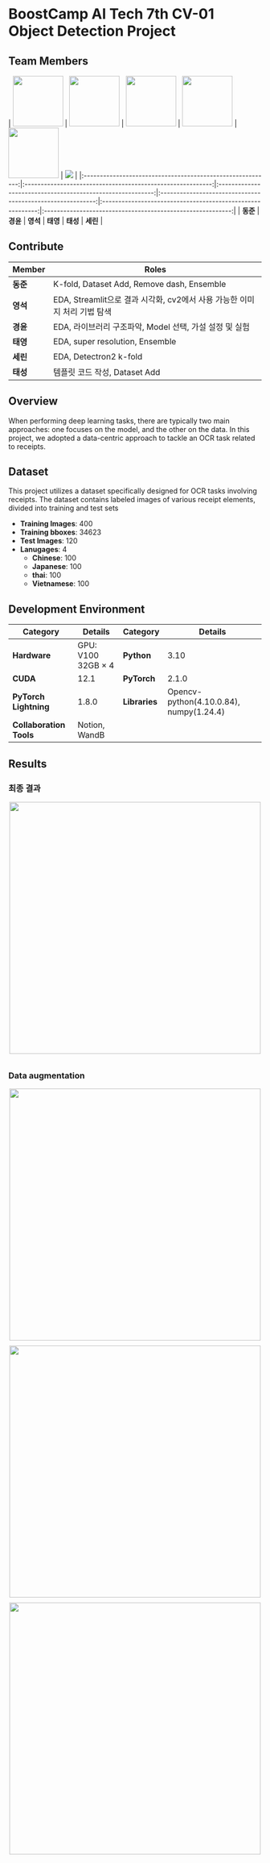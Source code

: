 # BoostCamp AI Tech 7th CV-01 Object Detection Project

## Team Members
| <img src="https://github.com/user-attachments/assets/539241ed-cfcd-4055-8c9f-0766df482995" width="100"/> | <img src="https://github.com/user-attachments/assets/539241ed-cfcd-4055-8c9f-0766df482995
" width="100"/> | <img src="https://github.com/user-attachments/assets/539241ed-cfcd-4055-8c9f-0766df482995
" width="100"/> | <img src="https://github.com/user-attachments/assets/539241ed-cfcd-4055-8c9f-0766df482995
" width="100"> | <img src="https://github.com/user-attachments/assets/539241ed-cfcd-4055-8c9f-0766df482995
" width="100"/> | <img src="https://github.com/user-attachments/assets/539241ed-cfcd-4055-8c9f-0766df482995
" wdith="100/"> |
|:----------------------------------------------------------:|:----------------------------------------------------------:|:----------------------------------------------------------:|:----------------------------------------------------------:|:----------------------------------------------------------:|:----------------------------------------------------------:|
| **동준**                                                     | **경윤**                                                      | **영석**                                                      | **태영**                                                      | **태성**                                                      | **세린**                                                      |

## Contribute

| Member | Roles |
|--------|-------|
| **동준** | K-fold, Dataset Add, Remove dash, Ensemble |
| **영석** | EDA, Streamlit으로 결과 시각화, cv2에서 사용 가능한 이미지 처리 기법 탐색 |
| **경윤** | EDA, 라이브러리 구조파악, Model 선택, 가설 설정 및 실험 |
| **태영** | EDA, super resolution, Ensemble |
| **세린** | EDA, Detectron2 k-fold |
| **태성** | 템플릿 코드 작성, Dataset Add  |


## Overview

When performing deep learning tasks, there are typically two main approaches: one focuses on the model, and the other on the data. In this project, we adopted a data-centric approach to tackle an OCR task related to receipts.

## Dataset

This project utilizes a dataset specifically designed for OCR tasks involving receipts. The dataset contains labeled images of various receipt elements, divided into training and test sets

- **Training Images**: 400
- **Training bboxes**: 34623
- **Test Images**: 120
- **Lanugages**: 4
  - **Chinese**: 100
  - **Japanese**: 100
  - **thai**: 100
  - **Vietnamese**: 100

## Development Environment

| **Category**       | **Details**                        | **Category**       | **Details**            |
|--------------------|------------------------------------|--------------------|------------------------|
| **Hardware**       | GPU: V100 32GB × 4                | **Python**         | 3.10                   |
| **CUDA**           | 12.1                              | **PyTorch**        | 2.1.0                   |
| **PyTorch Lightning** | 1.8.0                           | **Libraries**      |Opencv-python(4.10.0.84), numpy(1.24.4) |
| **Collaboration Tools** | Notion, WandB               |                   |                        |


## Results

### 최종 결과 

<div style="display: flex; flex-direction: column; align-items: center;">
    <div style="text-align: center; margin-bottom: 10px;">
        <img src="https://github.com/user-attachments/assets/244d276e-1e85-4752-984a-680a24193b1f" width="500" />
    </div>
</div>


### Data augmentation

<div>
    <div style="text-align: center; margin-bottom: 10px;">
        <img src="https://github.com/user-attachments/assets/499e8fac-b680-427b-8ac5-0ba33daec6e5" width="500" />
    </div>
    <div style="text-align: center; margin-bottom: 10px;">
        <img src="https://github.com/user-attachments/assets/37ccf09a-3007-437e-bbac-1a0f3c5a3168" width="500" />
    </div>
    <div style="text-align: center; margin-bottom: 10px;">
        <img src="https://github.com/user-attachments/assets/88aadc49-d7a9-48b3-8fb6-9ba8fb6d6384" width="500" />
    </div>
</div>
